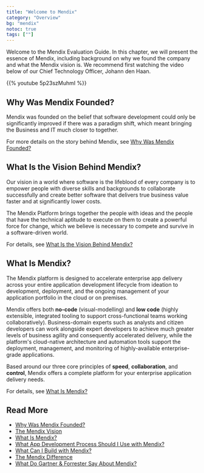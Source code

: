```yaml
---
title: "Welcome to Mendix"
category: "Overview"
bg: "mendix"
notoc: true
tags: [""]
---
```


Welcome to the Mendix Evaluation Guide. In this chapter, we will present the essence of Mendix, including background on why we found the company and what the Mendix vision is. We recommend first watching the video below of our Chief Technology Officer, Johann den Haan.

{{% youtube 5p23szMuhmI %}}

## Why Was Mendix Founded? 

Mendix was founded on the belief that software development could only be significantly improved if there was a paradigm shift, which meant bringing the Business and IT much closer to together.

For more details on the story behind Mendix, see [Why Was Mendix Founded?](why-mendix#founded)

## What Is the Vision Behind Mendix?

Our vision in a world where software is the lifeblood of every company is to empower people with diverse skills and backgrounds to collaborate successfully and create better software that delivers true business value faster and at significantly lower costs. 

The Mendix Platform brings together the people with ideas and the people that have the technical aptitude to execute on them to create a powerful force for change, which we believe is necessary to compete and survive in a software-driven world.

For details, see [What Is the Vision Behind Mendix?](mendix-vision)

## What Is Mendix?

The Mendix platform is designed to accelerate enterprise app delivery across your entire application development lifecycle from ideation to development, deployment, and the ongoing management of your application portfolio in the cloud or on premises. 

Mendix offers both **no-code** (visual-modelling) and **low code** (highly extensible, integrated tooling to support cross-functional teams working collaboratively). Business-domain experts such as analysts and citizen developers can work alongside expert developers to achieve much greater levels of business agility and consequently accelerated delivery, while the platform's cloud-native architecture and automation tools support the deployment, management, and monitoring of highly-available enterprise-grade applications.

Based around our three core principles of **speed**, **collaboration**, and **control**, Mendix offers a complete platform for your enterprise application delivery needs.

For details, see [What Is Mendix?](what-is-mendix)

## Read More

* [Why Was Mendix Founded?](why-mendix)
* [The Mendix Vision](mendix-vision)
* [What Is Mendix?](what-is-mendix)
* [What App Development Process Should I Use with Mendix?](app-dev-process)
* [What Can I Build with Mendix?](use-cases)
* [The Mendix Difference](mendix-different)
* [What Do Gartner & Forrester Say About Mendix?](gartner-forrester-mendix)
